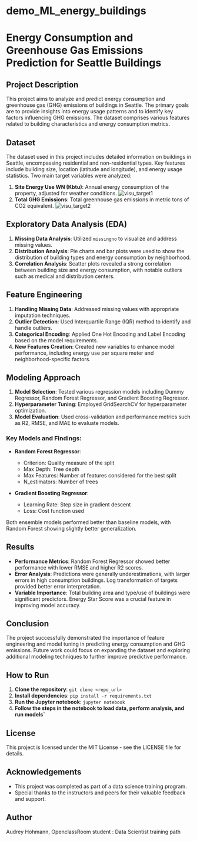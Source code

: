 # demo_ML_energy_buildings
# Energy Consumption and Greenhouse Gas Emissions Prediction for Seattle Buildings

## Project Description

This project aims to analyze and predict energy consumption and greenhouse gas (GHG) emissions of buildings in Seattle. The primary goals are to provide insights into energy usage patterns and to identify key factors influencing GHG emissions. The dataset comprises various features related to building characteristics and energy consumption metrics.

## Dataset

The dataset used in this project includes detailed information on buildings in Seattle, encompassing residential and non-residential types. Key features include building size, location (latitude and longitude), and energy usage statistics. Two main target variables were analyzed:

1. **Site Energy Use WN (Kbtu)**: Annual energy consumption of the property, adjusted for weather conditions.
   ![visu_target1](Docs/target1_siteEU.png)
3. **Total GHG Emissions**: Total greenhouse gas emissions in metric tons of CO2 equivalent.
   ![visu_target2](Docs/target2_totalGHG_emissions.png)

## Exploratory Data Analysis (EDA)

1. **Missing Data Analysis**: Utilized `missingno` to visualize and address missing values.
2. **Distribution Analysis**: Pie charts and bar plots were used to show the distribution of building types and energy consumption by neighborhood.
3. **Correlation Analysis**: Scatter plots revealed a strong correlation between building size and energy consumption, with notable outliers such as medical and distribution centers.

## Feature Engineering

1. **Handling Missing Data**: Addressed missing values with appropriate imputation techniques.
2. **Outlier Detection**: Used Interquartile Range (IQR) method to identify and handle outliers.
3. **Categorical Encoding**: Applied One Hot Encoding and Label Encoding based on the model requirements.
4. **New Features Creation**: Created new variables to enhance model performance, including energy use per square meter and neighborhood-specific factors.

## Modeling Approach

1. **Model Selection**: Tested various regression models including Dummy Regressor, Random Forest Regressor, and Gradient Boosting Regressor.
2. **Hyperparameter Tuning**: Employed GridSearchCV for hyperparameter optimization.
3. **Model Evaluation**: Used cross-validation and performance metrics such as R2, RMSE, and MAE to evaluate models.

### Key Models and Findings:

- **Random Forest Regressor**:
  - Criterion: Quality measure of the split
  - Max Depth: Tree depth
  - Max Features: Number of features considered for the best split
  - N_estimators: Number of trees

- **Gradient Boosting Regressor**:
  - Learning Rate: Step size in gradient descent
  - Loss: Cost function used

Both ensemble models performed better than baseline models, with Random Forest showing slightly better generalization.

## Results

- **Performance Metrics**: Random Forest Regressor showed better performance with lower RMSE and higher R2 scores.
- **Error Analysis**: Predictions were generally underestimations, with larger errors in high consumption buildings. Log transformation of targets provided better error interpretation.
- **Variable Importance**: Total building area and type/use of buildings were significant predictors. Energy Star Score was a crucial feature in improving model accuracy.

## Conclusion

The project successfully demonstrated the importance of feature engineering and model tuning in predicting energy consumption and GHG emissions. Future work could focus on expanding the dataset and exploring additional modeling techniques to further improve predictive performance.

## How to Run

1. **Clone the repository**: `git clone <repo_url>`
2. **Install dependencies**: `pip install -r requirements.txt`
3. **Run the Jupyter notebook**: `jupyter notebook`
4. **Follow the steps in the notebook to load data, perform analysis, and run models`**

## License

This project is licensed under the MIT License - see the LICENSE file for details.

## Acknowledgements

- This project was completed as part of a data science training program.
- Special thanks to the instructors and peers for their valuable feedback and support.

## Author
Audrey Hohmann, OpenclassRoom student : Data Scientist training path

